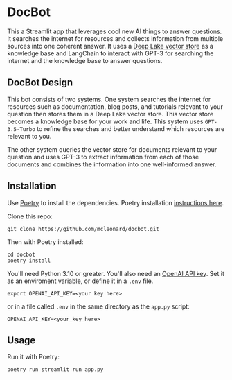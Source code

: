 # DocBot

This a Streamlit app that leverages cool new AI things to answer questions. It searches the internet for resources and collects information from multiple sources into one coherent answer. It uses a [Deep Lake vector store](https://docs.activeloop.ai) as a knowledge base and LangChain to interact with GPT-3 for searching the internet and the knowledge base to answer questions.

## DocBot Design

This bot consists of two systems. One system searches the internet for resources such as documentation, blog posts, and tutorials relevant to your question then stores them in a Deep Lake vector store. This vector store becomes a knowledge base for your work and life. This system uses `GPT-3.5-Turbo` to refine the searches and better understand which resources are relevant to you.

The other system queries the vector store for documents relevant to your question and uses GPT-3 to extract information from each of those documents and combines the information into one well-informed answer.

## Installation

Use [Poetry](https://python-poetry.org) to install the dependencies. Poetry installation [instructions here](https://python-poetry.org/docs/#installation).

Clone this repo:
```
git clone https://github.com/mcleonard/docbot.git
```

Then with Poetry installed:
```
cd docbot
poetry install
```

You'll need Python 3.10 or greater. You'll also need an [OpenAI API key](https://help.openai.com/en/articles/4936850-where-do-i-find-my-secret-api-key). Set it as an enviroment variable, or define it in a `.env` file.

```
export OPENAI_API_KEY=<your key here>
```

or in a file called `.env` in the same directory as the `app.py` script:
```
OPENAI_API_KEY=<your_key_here>
```

## Usage
Run it with Poetry:
```
poetry run streamlit run app.py
```



